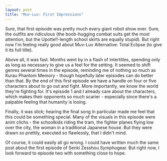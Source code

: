 ```yaml
---
layout: post
title: "Muv-Luv: First Impressions"
---
```

Sure, that first episode was pretty much every giant robot show ever. Sure, the outfits are ridiculous (the boob-hugging combat suits get the most attention, but the Upotte!!-length school skirts are equally stupid). But right now I'm feeling really good about Muv-Luv Alternative: Total Eclipse (to give it its full title).

Above all, it was fast. Months went by in a flash of intertitles,
spending only as long as necessary to give us a feel for the setting. It seemed to shift genres several times in the episode, reminding me of nothing so much as Kurau Phantom Memory - though hopefully later episodes can do better than that. By the end of this first episode we have a handle on four or five characters about to go out and fight. More importantly, we know the world they're fighting for. It's episode 1 and I already care about the characters, which makes their opponents so much scarier - especially since there's a palpable feeling that humanity is losing.

Finally, it was slick; hearing the final song in particular made me feel that this could be something special. Many of the visuals in this episode were anim clichs - the schoolkids riding the tram, the fighter planes flying low over the city, the woman in a traditional Japanese house. But they were drawn so prettily, executed so flawlessly, that I didn't mind.

Of course, it could easily all go wrong. I could have written much the same post about the first episode of Senki Zesshou Symphogear. But right now, I look forward to episode two with something close to hope.
